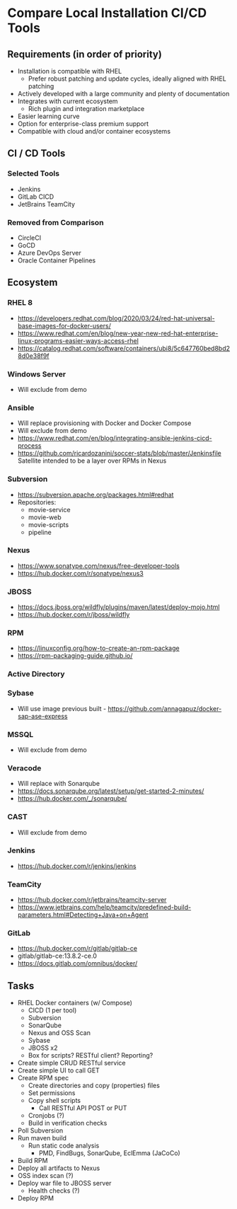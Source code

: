 # Compare Local Installation CI/CD Tools

## Requirements (in order of priority)
* Installation is compatible with RHEL
  * Prefer robust patching and update cycles, ideally aligned with RHEL patching
* Actively developed with a large community and plenty of documentation
* Integrates with current ecosystem
  * Rich plugin and integration marketplace
* Easier learning curve
* Option for enterprise-class premium support
* Compatible with cloud and/or container ecosystems

## CI / CD Tools
### Selected Tools
* Jenkins
* GitLab CICD
* JetBrains TeamCity

### Removed from Comparison
* CircleCI
* GoCD
* Azure DevOps Server
* Oracle Container Pipelines

## Ecosystem
### RHEL 8
* https://developers.redhat.com/blog/2020/03/24/red-hat-universal-base-images-for-docker-users/
* https://www.redhat.com/en/blog/new-year-new-red-hat-enterprise-linux-programs-easier-ways-access-rhel
* https://catalog.redhat.com/software/containers/ubi8/5c647760bed8bd28d0e38f9f
### Windows Server
* Will exclude from demo
### Ansible
* Will replace provisioning with Docker and Docker Compose
* Will exclude from demo
* https://www.redhat.com/en/blog/integrating-ansible-jenkins-cicd-process
* https://github.com/ricardozanini/soccer-stats/blob/master/Jenkinsfile
Satellite intended to be a layer over RPMs in Nexus
### Subversion
* https://subversion.apache.org/packages.html#redhat
* Repositories:
  * movie-service
  * movie-web
  * movie-scripts
  * pipeline
### Nexus
* https://www.sonatype.com/nexus/free-developer-tools
* https://hub.docker.com/r/sonatype/nexus3
### JBOSS
* https://docs.jboss.org/wildfly/plugins/maven/latest/deploy-mojo.html
* https://hub.docker.com/r/jboss/wildfly
### RPM
* https://linuxconfig.org/how-to-create-an-rpm-package
* https://rpm-packaging-guide.github.io/
### Active Directory
### Sybase
* Will use image previous built - https://github.com/annagapuz/docker-sap-ase-express
### MSSQL
* Will exclude from demo
### Veracode
* Will replace with Sonarqube
* https://docs.sonarqube.org/latest/setup/get-started-2-minutes/
* https://hub.docker.com/_/sonarqube/
### CAST
* Will exclude from demo
### Jenkins
* https://hub.docker.com/r/jenkins/jenkins
### TeamCity
* https://hub.docker.com/r/jetbrains/teamcity-server
* https://www.jetbrains.com/help/teamcity/predefined-build-parameters.html#Detecting+Java+on+Agent
### GitLab
* https://hub.docker.com/r/gitlab/gitlab-ce
* gitlab/gitlab-ce:13.8.2-ce.0
* https://docs.gitlab.com/omnibus/docker/

## Tasks
* RHEL Docker containers (w/ Compose)
  * CICD (1 per tool)
  * Subversion
  * SonarQube
  * Nexus and OSS Scan
  * Sybase
  * JBOSS x2
  * Box for scripts? RESTful client? Reporting?
* Create simple CRUD RESTful service
* Create simple UI to call GET
* Create RPM spec
  * Create directories and copy (properties) files
  * Set permissions
  * Copy shell scripts
    * Call RESTful API POST or PUT
  * Cronjobs (?)
  * Build in verification checks
* Poll Subversion
* Run maven build
  * Run static code analysis
    * PMD, FindBugs, SonarQube, EclEmma (JaCoCo)
* Build RPM
* Deploy all artifacts to Nexus
* OSS index scan (?)
* Deploy war file to JBOSS server
  * Health checks (?)
* Deploy RPM
